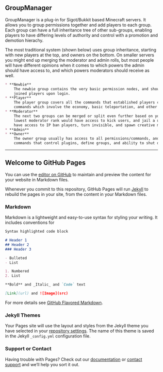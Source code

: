 ## GroupManager

GroupManager is a plug-in for Sigot/Bukkit based Minecraft servers. It allows you to group permissions together and add players to each group. Each group can have a full inheritance tree of other sub-groups, enabling players to have differing levels of authority and control with a promotion and demotion hierachy.

The most traditional system (shown below) uses group inheritance, starting with new players at the top, and owners on the bottom. On smaller servers you might end up merging the moderator and admin rolls, but most people will have different opinions when it comes to which powers the admin should have access to, and which powers moderators should receive as well.

```markdown
* **Newbie**
    The newbie group contains the very basic permission nodes, and should be safe to give all newly
	joined players upon login.
* **Player**
    The player group covers all the commands that established players can use. This usually includes
	commands which involve the economy, basic teleportation, and other basic commands.
* **Moderator**
    The next two groups can be merged or split even further based on your preference. Typically the
	lowest moderator rank would have access to kick users, and jail a user, while higher ranks could
	have access to IP ban players, turn invisible, and spawn creative mode items.
* **Admin**
* **Owner**
    The owner group usually has access to all permissions/commands, and is usually the only one with
	commands that control plugins, define groups, and ability to shut down/restart the server.
```

----------------------------------------------------------------------------------------------
## Welcome to GitHub Pages
 
You can use the [editor on GitHub](https://github.com/ElgarL/GroupManager/edit/gh-pages/README.md) to maintain and preview the content for your website in Markdown files.

Whenever you commit to this repository, GitHub Pages will run [Jekyll](https://jekyllrb.com/) to rebuild the pages in your site, from the content in your Markdown files.

### Markdown

Markdown is a lightweight and easy-to-use syntax for styling your writing. It includes conventions for

```markdown
Syntax highlighted code block

# Header 1
## Header 2
### Header 3

- Bulleted
- List

1. Numbered
2. List

**Bold** and _Italic_ and `Code` text

[Link](url) and ![Image](src)
```

For more details see [GitHub Flavored Markdown](https://guides.github.com/features/mastering-markdown/).

### Jekyll Themes

Your Pages site will use the layout and styles from the Jekyll theme you have selected in your [repository settings](https://github.com/ElgarL/GroupManager/settings). The name of this theme is saved in the Jekyll `_config.yml` configuration file.

### Support or Contact

Having trouble with Pages? Check out our [documentation](https://help.github.com/categories/github-pages-basics/) or [contact support](https://github.com/contact) and we’ll help you sort it out.
